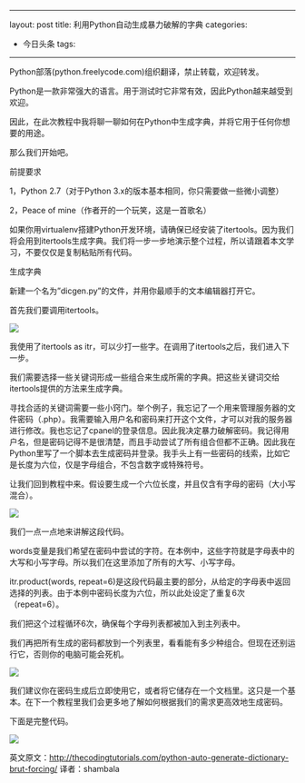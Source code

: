 
---
layout: post
title: 利用Python自动生成暴力破解的字典
categories:
- 今日头条
tags:
---
				



Python部落(python.freelycode.com)组织翻译，禁止转载，欢迎转发。

Python是一款非常强大的语言。用于测试时它非常有效，因此Python越来越受到欢迎。

因此，在此次教程中我将聊一聊如何在Python中生成字典，并将它用于任何你想要的用途。

那么我们开始吧。

前提要求

1，Python 2.7（对于Python 3.x的版本基本相同，你只需要做一些微小调整）

2，Peace of mine（作者开的一个玩笑，这是一首歌名）

如果你用virtualenv搭建Python开发环境，请确保已经安装了itertools。因为我们将会用到itertools生成字典。我们将一步一步地演示整个过程，所以请跟着本文学习，不要仅仅是复制粘贴所有代码。

生成字典

新建一个名为”dicgen.py”的文件，并用你最顺手的文本编辑器打开它。

首先我们要调用itertools。

![](http://p3.pstatp.com/large/bb80007620030aa56cb)

我使用了itertools as itr，可以少打一些字。在调用了itertools之后，我们进入下一步。

我们需要选择一些关键词形成一些组合来生成所需的字典。把这些关键词交给itertools提供的方法来生成字典。

寻找合适的关键词需要一些小窍门。举个例子，我忘记了一个用来管理服务器的文件密码（.php）。我需要输入用户名和密码来打开这个文件，才可以对我的服务器进行修改。我也忘记了cpanel的登录信息。因此我决定暴力破解密码。我记得用户名，但是密码记得不是很清楚，而且手动尝试了所有组合但都不正确。因此我在Python里写了一个脚本去生成密码并登录。我手头上有一些密码的线索，比如它是长度为六位，仅是字母组合，不包含数字或特殊符号。

让我们回到教程中来。假设要生成一个六位长度，并且仅含有字母的密码（大小写混合）。

![](http://p1.pstatp.com/large/b5b0005a0ced4e77f61)

我们一点一点地来讲解这段代码。

words变量是我们希望在密码中尝试的字符。在本例中，这些字符就是字母表中的大写和小写字母。所以我们在这里添加了所有的大写、小写字母。

itr.product(words, repeat=6)是这段代码最主要的部分，从给定的字母表中返回选择的列表。由于本例中密码长度为六位，所以此处设定了重复6次（repeat=6）。

我们把这个过程循环6次，确保每个字母列表都被加入到主列表中。

我们再把所有生成的密码都放到一个列表里，看看能有多少种组合。但现在还别运行它，否则你的电脑可能会死机。

![](http://p3.pstatp.com/large/bbc0008212d1abc3491)

我们建议你在密码生成后立即使用它，或者将它储存在一个文档里。这只是一个基本。在下一个教程里我们会更多地了解如何根据我们的需求更高效地生成密码。

下面是完整代码。

![](http://p3.pstatp.com/large/bbf00082fd3c15f997a)

 英文原文：http://thecodingtutorials.com/python-auto-generate-dictionary-brut-forcing/ 译者：shambala